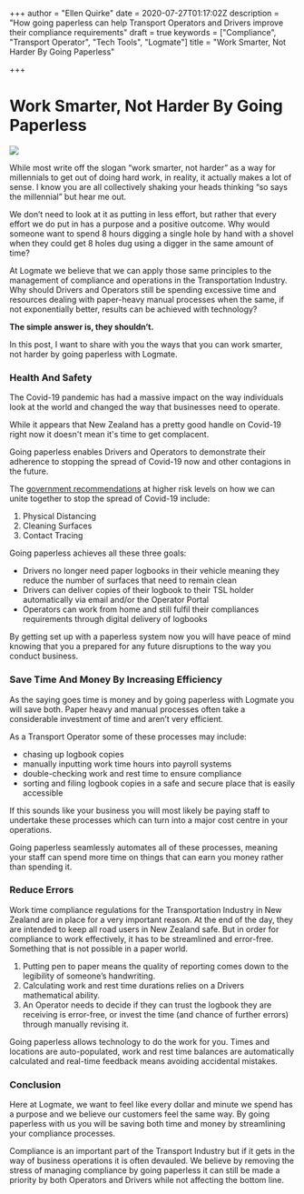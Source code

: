 +++
author = "Ellen Quirke"
date = 2020-07-27T01:17:02Z
description = "How going paperless can help Transport Operators and Drivers improve their compliance requirements"
draft = true
keywords = ["Compliance", "Transport Operator", "Tech Tools", "Logmate"]
title = "Work Smarter, Not Harder By Going Paperless"

+++
# Work Smarter, Not Harder By Going Paperless

![](/uploads/iphone-technology-iphone-6-plus-apple-17663-1.jpg)

While most write off the slogan “work smarter, not harder” as a way for millennials to get out of doing hard work, in reality, it actually makes a lot of sense. I know you are all collectively shaking your heads thinking “so says the millennial” but hear me out. 

We don’t need to look at it as putting in less effort, but rather that every effort we do put in has a purpose and a positive outcome. Why would someone want to spend 8 hours digging a single hole by hand with a shovel when they could get 8 holes dug using a digger in the same amount of time?

At Logmate we believe that we can apply those same principles to the management of compliance and operations in the Transportation Industry. Why should Drivers and Operators still be spending excessive time and resources dealing with paper-heavy manual processes when the same, if not exponentially better, results can be achieved with technology? 

**The simple answer is, they shouldn’t.**

In this post, I want to share with you the ways that you can work smarter, not harder by going paperless with Logmate.

### Health And Safety

The Covid-19 pandemic has had a massive impact on the way individuals look at the world and changed the way that businesses need to operate. 

While it appears that New Zealand has a pretty good handle on Covid-19 right now it doesn't mean it's time to get complacent. 

Going paperless enables Drivers and Operators to demonstrate their adherence to stopping the spread of Covid-19 now and other contagions in the future. 

The [government recommendations](https://covid19.govt.nz/covid-19/how-were-uniting/) at higher risk levels on how we can unite together to stop the spread of Covid-19 include:

1. Physical Distancing
2. Cleaning Surfaces
3. Contact Tracing

Going paperless achieves all these three goals:

* Drivers no longer need paper logbooks in their vehicle meaning they reduce the number of surfaces that need to remain clean
* Drivers can deliver copies of their logbook to their TSL holder automatically via email and/or the Operator Portal
* Operators can work from home and still fulfil their compliances requirements through digital delivery of logbooks

By getting set up with a paperless system now you will have peace of mind knowing that you a prepared for any future disruptions to the way you conduct business. 

### Save Time And Money By Increasing Efficiency

As the saying goes time is money and by going paperless with Logmate you will save both. Paper heavy and manual processes often take a considerable investment of time and aren’t very efficient.

As a Transport Operator some of these processes may include: 

* chasing up logbook copies
* manually inputting work time hours into payroll systems
* double-checking work and rest time to ensure compliance
* sorting and filing logbook copies in a safe and secure place that is easily accessible

If this sounds like your business you will most likely be paying staff to undertake these processes which can turn into a major cost centre in your operations. 

Going paperless seamlessly automates all of these processes, meaning your staff can spend more time on things that can earn you money rather than spending it.

### Reduce Errors

Work time compliance regulations for the Transportation Industry in New Zealand are in place for a very important reason. At the end of the day, they are intended to keep all road users in New Zealand safe. But in order for compliance to work effectively, it has to be streamlined and error-free. Something that is not possible in a paper world.

1. Putting pen to paper means the quality of reporting comes down to the legibility of someone’s handwriting. 
2. Calculating work and rest time durations relies on a Drivers mathematical ability. 
3. An Operator needs to decide if they can trust the logbook they are receiving is error-free, or invest the time (and chance of further errors) through manually revising it.

Going paperless allows technology to do the work for you. Times and locations are auto-populated, work and rest time balances are automatically calculated and real-time feedback means avoiding accidental mistakes.

### Conclusion

Here at Logmate, we want to feel like every dollar and minute we spend has a purpose and we believe our customers feel the same way. By going paperless with us you will be saving both time and money by streamlining your compliance processes. 

Compliance is an important part of the Transport Industry but if it gets in the way of business operations it is often devauled. We believe by removing the stress of managing compliance by going paperless it can still be made a priority by both Operators and Drivers while not affecting the bottom line. 